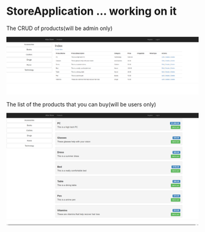 # StoreApplication ... working on it 


The CRUD of products(will be admin only)

![](StoreApplication/App_Data/imgs/CRUDpg.PNG)

The list of the products that you can buy(will be users only)

![](StoreApplication/App_Data/imgs/frontpg.PNG)

